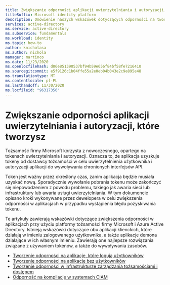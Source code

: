 ```yaml
---
title: Zwiększanie odporności aplikacji uwierzytelniania i autoryzacji, które tworzysz
titleSuffix: Microsoft identity platform
description: Omówienie naszych wskazówek dotyczących odporności na tworzenie aplikacji przy użyciu Azure Active Directory i platformy tożsamości firmy Microsoft
services: active-directory
ms.service: active-directory
ms.subservice: fundamentals
ms.workload: identity
ms.topic: how-to
author: knicholasa
ms.author: nichola
manager: martinco
ms.date: 11/23/2020
ms.openlocfilehash: d06e851390537bf94b59e656f84bf58fe7216410
ms.sourcegitcommit: e5f9126c1b04ffe55a2e0eb04b043e2c9e895e48
ms.translationtype: MT
ms.contentlocale: pl-PL
ms.lasthandoff: 11/30/2020
ms.locfileid: "96317356"
---
```

# <a name="increase-resilience-of-authentication-and-authorization-applications-you-develop"></a>Zwiększanie odporności aplikacji uwierzytelniania i autoryzacji, które tworzysz

Tożsamość firmy Microsoft korzysta z nowoczesnego, opartego na tokenach uwierzytelniania i autoryzacji. Oznacza to, że aplikacja uzyskuje tokeny od dostawcy tożsamości w celu uwierzytelnienia użytkownika i autoryzacji aplikacji do wywoływania chronionych interfejsów API.

Token jest ważny przez określony czas, zanim aplikacja będzie musiała uzyskać nową. Sporadycznie wywołanie pobrania tokenu może zakończyć się niepowodzeniem z powodu problemu, takiego jak awaria sieci lub infrastruktury lub awaria usługi uwierzytelniania. W tym dokumencie opisano kroki wykonywane przez dewelopera w celu zwiększenia odporności w aplikacjach w przypadku wystąpienia błędu pozyskiwania tokenu.

Te artykuły zawierają wskazówki dotyczące zwiększenia odporności w aplikacjach przy użyciu platformy tożsamości firmy Microsoft i Azure Active Directory. Istnieją wskazówki dotyczące obu aplikacji klienckich, które działają w imieniu zalogowanego użytkownika, a także aplikacje demona działające w ich własnym imieniu. Zawierają one najlepsze rozwiązania związane z używaniem tokenów, a także do wywoływania zasobów.

- [Tworzenie odporności na aplikacje, które logują użytkowników](resilience-client-app.md)
- [Tworzenie odporności na aplikacje bez użytkowników](resilience-daemon-app.md)
- [Tworzenie odporności w infrastrukturze zarządzania tożsamościami i dostępem](resilience-in-infrastructure.md)
- [Odporność na kompilacje w systemach CIAM](resilience-b2c.md)
